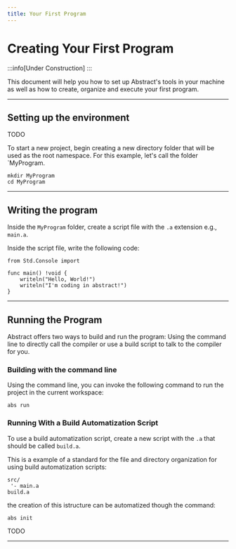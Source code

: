 ```yaml
---
title: Your First Program
---
```


# Creating Your First Program
:::info[Under Construction]
:::


This document will help you how to set up Abstract's tools in your
machine as well as how to create, organize and execute your first
program.

---
## Setting up the environment

TODO

To start a new project, begin creating a new directory folder that
will be used as the root namespace. For this example, let's call
the folder `MyProgram.

```shell title="Command Line"
mkdir MyProgram
cd MyProgram
```

---
## Writing the program

Inside the `MyProgram` folder, create a script file with the
`.a` extension e.g., `main.a`.

Inside the script file, write the following code:
```abs title="main.a"
from Std.Console import

func main() !void {
    writeln("Hello, World!")
    writeln("I'm coding in abstract!")
}

```

---
## Running the Program

Abstract offers two ways to build and run the program: Using the
command line to directly call the compiler or use a build script
to talk to the compiler for you.

### Building with the command line

Using the command line, you can invoke the following command to run the
project in the current workspace:

```shell title="Command Line"
abs run
```

### Running With a Build Automatization Script

To use a build automatization script, create a new script with the `.a`
that should be called `build.a`.

This is a example of a standard for the file and directory organization
for using build automatization scripts:

```text title="MyProgram/"
src/
 '- main.a   
build.a
```

the creation of this istructure can be automatized though the command:
```shell title="Command Line"
abs init
```

TODO

---


